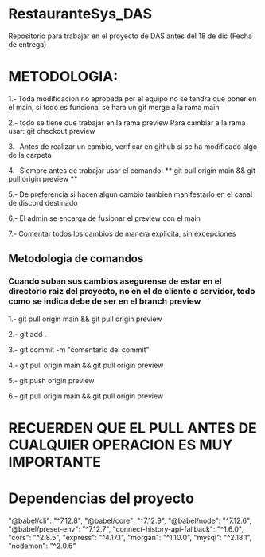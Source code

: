 # RestauranteSys_DAS
Repositorio para trabajar en el proyecto de DAS antes del 18 de dic (Fecha de entrega)


# METODOLOGIA:

1.- Toda modificacion no aprobada por el equipo no se tendra que poner en el main, si todo es funcional
    se hara un git merge a la rama main

2.- todo se tiene que trabajar en la rama preview
    Para cambiar a la rama usar: git checkout preview

3.- Antes de realizar un cambio, verificar en github si se ha modificado algo de la carpeta

4.- Siempre antes de trabajar usar el comando: ** git pull origin main && git pull origin preview **

5.- De preferencia si hacen algun cambio tambien manifestarlo en el canal de discord destinado

6.- El admin se encarga de fusionar el preview con el main

7.- Comentar todos los cambios de manera explicita, sin excepciones

## Metodologia de comandos
### Cuando suban sus cambios asegurense de estar en el directorio raiz del proyecto, no en el de cliente o servidor, todo como se indica debe de ser en el branch preview

1.- git pull origin main && git pull origin preview

2.- git add .

3.- git commit -m "comentario del commit"

4.- git pull origin main && git pull origin preview

5.- git push origin preview

6.- git pull origin main && git pull origin preview

# RECUERDEN QUE EL PULL ANTES DE CUALQUIER OPERACION ES MUY IMPORTANTE

# Dependencias del proyecto

"@babel/cli": "^7.12.8",
    "@babel/core": "^7.12.9",
    "@babel/node": "^7.12.6",
    "@babel/preset-env": "^7.12.7",
    "connect-history-api-fallback": "^1.6.0",
    "cors": "^2.8.5",
    "express": "^4.17.1",
    "morgan": "^1.10.0",
    "mysql": "^2.18.1",
    "nodemon": "^2.0.6"